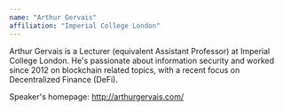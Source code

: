 ```yaml
---
name: "Arthur Gervais"
affiliation: "Imperial College London"
---
```


Arthur Gervais is a Lecturer (equivalent Assistant Professor) at Imperial College London. He's passionate about information security and worked since 2012 on blockchain related topics, with a recent focus on Decentralized Finance (DeFi).

Speaker's homepage: http://arthurgervais.com/
